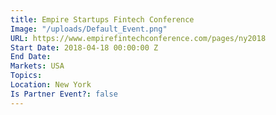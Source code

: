 ```yaml
---
title: Empire Startups Fintech Conference
Image: "/uploads/Default_Event.png"
URL: https://www.empirefintechconference.com/pages/ny2018
Start Date: 2018-04-18 00:00:00 Z
End Date: 
Markets: USA
Topics: 
Location: New York
Is Partner Event?: false
---
```


